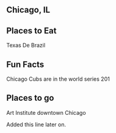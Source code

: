 ## Chicago, IL

## Places to Eat
Texas De Brazil

## Fun Facts
Chicago Cubs are in the world series 201

## Places to go
Art Institute downtown Chicago

Added this line later on.